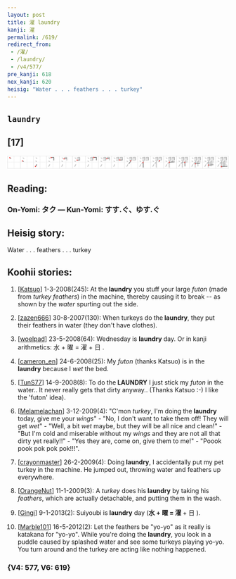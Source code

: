 ```yaml
---
layout: post
title: 濯 laundry
kanji: 濯
permalink: /619/
redirect_from:
 - /濯/
 - /laundry/
 - /v4/577/
pre_kanji: 618
nex_kanji: 620
heisig: "Water . . . feathers . . . turkey"
---
```


## `laundry`

## [17]

<div class="stroke"><img src="../images/E6BFAF.png" /></div>

## Reading:

### On-Yomi: タク &mdash; Kun-Yomi: すす.ぐ、ゆす.ぐ

## Heisig story:

Water . . . feathers . . . turkey

## Koohii stories:

1) [<a href="http://kanji.koohii.com/profile/Katsuo">Katsuo</a>] 1-3-2008(245): At the<strong> laundry</strong> you stuff your large <em>futon</em> (made from <em>turkey feathers</em>) in the machine, thereby causing it to break -- as shown by the <em>water</em> spurting out the side.

2) [<a href="http://kanji.koohii.com/profile/zazen666">zazen666</a>] 30-8-2007(130): When turkeys do the<strong> laundry</strong>, they put their feathers in water (they don&#039;t have clothes).

3) [<a href="http://kanji.koohii.com/profile/woelpad">woelpad</a>] 23-5-2008(64): Wednesday is <strong>laundry</strong> day. Or in kanji arithmetics: 水 + 曜 = 濯 + 日 .

4) [<a href="http://kanji.koohii.com/profile/cameron_en">cameron_en</a>] 24-6-2008(25): My <em>futon</em> (thanks Katsuo) is in the<strong> laundry</strong> because I <em>wet</em> the bed.

5) [<a href="http://kanji.koohii.com/profile/TunS77">TunS77</a>] 14-9-2008(8): To do the<strong> LAUNDRY</strong> I just stick my <em>futon</em> in the water.. It never really gets that dirty anyway.. (Thanks Katsuo :-) I like the &#039;futon&#039; idea).

6) [<a href="http://kanji.koohii.com/profile/Melamelachan">Melamelachan</a>] 3-12-2009(4): &quot;C&#039;mon <em>turkey</em>, I&#039;m doing the<strong> laundry</strong> today, give me your <em>wings</em>&quot; - &quot;No, I don&#039;t want to take them off! They will get <em>wet</em>&quot; - &quot;Well, a bit <em>wet</em> maybe, but they will be all nice and clean!&quot; - &quot;But I&#039;m cold and miserable without my <em>wings</em> and they are not all that dirty yet really!!&quot; - &quot;Yes they are, come on, give them to me!&quot; - &quot;Poook pook pok pok pok!!!&quot;.

7) [<a href="http://kanji.koohii.com/profile/crayonmaster">crayonmaster</a>] 26-2-2009(4): Doing<strong> laundry</strong>, I accidentally put my pet turkey in the machine. He jumped out, throwing water and feathers up everywhere.

8) [<a href="http://kanji.koohii.com/profile/OrangeNut">OrangeNut</a>] 11-1-2009(3): A <em>turkey</em> does his<strong> laundry</strong> by taking his <em>feathers</em>, which are actually detachable, and putting them in the wash.

9) [<a href="http://kanji.koohii.com/profile/Gingi">Gingi</a>] 9-1-2013(2): Suiyoubi is<strong> laundry</strong> day (<strong>水 + 曜 = 濯 </strong> + 日 ).

10) [<a href="http://kanji.koohii.com/profile/Marble101">Marble101</a>] 16-5-2012(2): Let the feathers be &quot;yo-yo&quot; as it really is katakana for &quot;yo-yo&quot;. While you&#039;re doing the<strong> laundry</strong>, you look in a puddle caused by splashed water and see some turkeys playing yo-yo. You turn around and the turkey are acting like nothing happened.

### {V4: 577, V6: 619}
